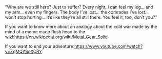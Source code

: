 "Why are we still here? Just to suffer? Every night, I can feel my leg… and my arm… even my fingers. The body I’ve lost… the comrades I’ve lost… won’t stop hurting… It’s like they’re all still there. You feel it, too, don’t you?"

If you want to know more about an analogy about the cold war made by the mind of a meme made flesh head to the wiki:https://en.wikipedia.org/wiki/Metal_Gear_Solid

If you want to end your adventure:https://www.youtube.com/watch?v=ZgMQYScXCRY

